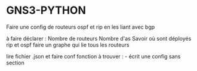 # GNS3-PYTHON
Faire une config de routeurs ospf et rip en les liant avec bgp

à faire déclarer : 
Nombre de routeurs
Nombre d'as
Savoir où sont déployés rip et ospf
faire un graphe qui lie tous les routeurs 

lire fichier .json et faire conf
fonction à trouver : 
    - écrit une config sans section
